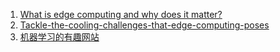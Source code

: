 1. [What is edge computing and why does it matter?](https://www.networkworld.com/article/3224893/what-is-edge-computing-and-how-it-s-changing-the-network.html)
2. [Tackle-the-cooling-challenges-that-edge-computing-poses](https://searchdatacenter.techtarget.com/tip/Tackle-the-cooling-challenges-that-edge-computing-poses)
3. [机器学习的有趣网站](https://thenewstack.io/category/machine-learning/)